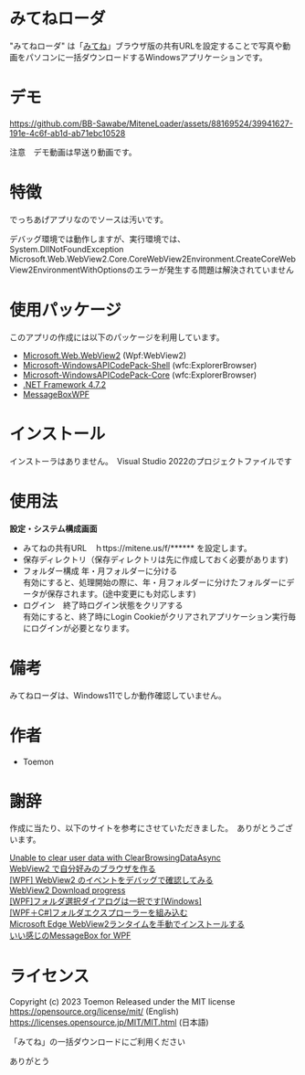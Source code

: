 ﻿# みてねローダ

"みてねローダ" は「[みてね](https://mitene.us/)」ブラウザ版の共有URLを設定することで写真や動画をパソコンに一括ダウンロードするWindowsアプリケーションです。

# デモ


https://github.com/BB-Sawabe/MiteneLoader/assets/88169524/39941627-191e-4c6f-ab1d-ab71ebc10528

注意　デモ動画は早送り動画です。

# 特徴

でっちあげアプリなのでソースは汚いです。

デバッグ環境では動作しますが、実行環境では、  
System.DllNotFoundException Microsoft.Web.WebView2.Core.CoreWebView2Environment.CreateCoreWebView2EnvironmentWithOptionsのエラーが発生する問題は解決されていません


# 使用パッケージ
このアプリの作成には以下のパッケージを利用しています。

* [Microsoft.Web.WebView2](https://learn.microsoft.com/ja-jp/microsoft-edge/webview2/) (Wpf:WebView2)
* [Microsoft-WindowsAPICodePack-Shell](https://github.com/contre/Windows-API-Code-Pack-1.1) (wfc:ExplorerBrowser)
* [Microsoft-WindowsAPICodePack-Core](https://github.com/contre/Windows-API-Code-Pack-1.1) (wfc:ExplorerBrowser)
* [.NET Framework 4.7.2](https://dotnet.microsoft.com/ja-jp/download/dotnet-framework/net472)
* [MessageBoxWPF](https://github.com/mikihiro-t/MessageBoxWPF/tree/master)

# インストール

インストーラはありません。　Visual Studio 2022のプロジェクトファイルです

# 使用法
**設定・システム構成画面**

* みてねの共有URL　ｈttps://mitene.us/f/****** を設定します。
* 保存ディレクトリ（保存ディレクトリは先に作成しておく必要があります)
* フォルダー構成  年・月フォルダーに分ける  
有効にすると、処理開始の際に、年・月フォルダーに分けたフォルダーにデータが保存されます。(途中変更にも対応します)
* ログイン　終了時ログイン状態をクリアする  
有効にすると、終了時にLogin Cookieがクリアされアプリケーション実行毎にログインが必要となります。  


# 備考

みてねローダは、Windows11でしか動作確認していません。

# 作者

* Toemon

# 謝辞
作成に当たり、以下のサイトを参考にさせていただきました。　ありがとうございます。

[Unable to clear user data with ClearBrowsingDataAsync](https://github.com/MicrosoftEdge/WebView2Feedback/issues/2582)  
[WebView2 で自分好みのブラウザを作る](https://qiita.com/so_nkbys/items/a03242f5089a2c2c8a66)  
[[WPF] WebView2 のイベントをデバッグで確認してみる](https://note.dokeep.jp/post/wpf-webview2-events/)  
[WebView2 Download progress](https://stackoverflow.com/questions/67537998/webview2-download-progress)  
[[WPF]フォルダ選択ダイアログは一択です[Windows]](https://threeshark3.com/commonopenfiledialog/)  
[[WPF＋C#]フォルダエクスプローラーを組み込む](https://resanaplaza.com/2022/04/29/%E3%80%90wpf%EF%BC%8Bc%E3%80%91%E3%83%95%E3%82%A9%E3%83%AB%E3%83%80%E3%82%A8%E3%82%AF%E3%82%B9%E3%83%97%E3%83%AD%E3%83%BC%E3%83%A9%E3%83%BC%E3%82%92%E7%B5%84%E3%81%BF%E8%BE%BC%E3%82%80%EF%BC%88wndows/)  
[Microsoft Edge WebView2ランタイムを手動でインストールする](https://community.f-secure.com/total-ja/kb/articles/9218-microsoft-edge-webview2%E3%83%A9%E3%83%B3%E3%82%BF%E3%82%A4%E3%83%A0%E3%82%92%E6%89%8B%E5%8B%95%E3%81%A7%E3%82%A4%E3%83%B3%E3%82%B9%E3%83%88%E3%83%BC%E3%83%AB%E3%81%99%E3%82%8B)  
[いい感じのMessageBox for WPF](https://qiita.com/hiro_t/items/5a2637179d6f580738de)  

# ライセンス

Copyright (c) 2023 Toemon
Released under the MIT license  
https://opensource.org/license/mit/ (English)  
https://licenses.opensource.jp/MIT/MIT.html (日本語)  

「みてね」の一括ダウンロードにご利用ください

ありがとう
